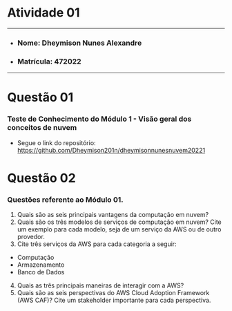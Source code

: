 # Atividade 01

---

- ### Nome: Dheymison Nunes Alexandre
- ### Matrícula: 472022
  
---

# Questão 01 

### Teste de Conhecimento do Módulo 1 - Visão geral dos conceitos de nuvem

- Segue o link do repositório: https://github.com/Dheymison201n/dheymisonnunesnuvem20221

# Questão 02

### Questões referente ao Módulo 01.

1. Quais são as seis principais vantagens da computação em nuvem?
2. Quais são os três modelos de serviços de computação em nuvem? Cite um exemplo para cada modelo, seja de um serviço da AWS ou de outro provedor.
3. Cite três serviços da AWS para cada categoria a seguir:
- Computação
- Armazenamento
- Banco de Dados
4. Quais as três principais maneiras de interagir com a AWS?
5. Quais são as seis perspectivas do AWS Cloud Adoption Framework (AWS CAF)? Cite um stakeholder importante para cada perspectiva.
